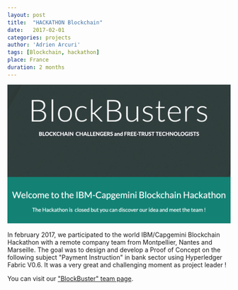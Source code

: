 ```yaml
---
layout: post
title:  "HACKATHON Blockchain"
date:   2017-02-01
categories: projects
author: 'Adrien Arcuri'
tags: [Blockchain, hackathon]
place: France
duration: 2 months
---
```


<div class="row text-center">
<img src="/assets/img/hackathon_blockchain.png" class='text-center responsive'>
</div>

In february 2017, we participated to the world IBM/Capgemini Blockchain Hackathon with a remote company team from Montpellier, Nantes and Marseille. The goal was to design and develop a Proof of Concept on the following subject "Payment Instruction" in bank sector using Hyperledger Fabric V0.6. It was a very great and challenging moment as project leader !

You can visit our ["BlockBuster" team page](https://sites.google.com/view/blockbusters-hackathon).
